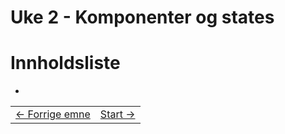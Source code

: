 # Uke 2 - Komponenter og states


# Innholdsliste
- 

<table width="100%">
  <tr>
    <td><a href="../week_1/README.md">← Forrige emne</a></td>
    <td align="right"><a href="1_configuration.md">Start →</a></td>
  </tr>
</table>